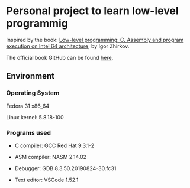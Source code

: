 # Personal project to learn low-level programmig

Inspired by the book: [Low-level programming: C, Assembly and program execution on Intel 64 architecture](https://www.apress.com/br/book/9781484224021), by Igor Zhirkov.

The official book GitHub can be found [here](https://github.com/Apress/low-level-programming).

## Environment

### Operating System
Fedora 31 x86_64

Linux kernel: 5.8.18-100

### Programs used
* C compiler: GCC Red Hat 9.3.1-2

* ASM compiler: NASM 2.14.02

* Debugger: GDB 8.3.50.20190824-30.fc31

* Text editor: VSCode 1.52.1



